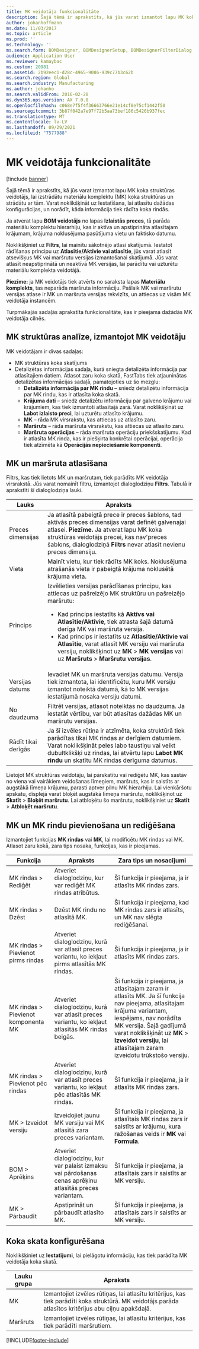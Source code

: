 ```yaml
---
title: MK veidotāja funkcionalitāte
description: Šajā tēmā ir aprakstīts, kā jūs varat izmantot lapu MK koka struktūras veidotājs, lai izstrādātu materiālu komplektu (MK) koka struktūras un strādātu ar tām.
author: johanhoffmann
ms.date: 11/03/2017
ms.topic: article
ms.prod: ''
ms.technology: ''
ms.search.form: BOMDesigner, BOMDesignerSetup, BOMDesignerFilterDialog, BOMDesignerBOMVersion, BOMChangeLine
audience: Application User
ms.reviewer: kamaybac
ms.custom: 20981
ms.assetid: 2b92eec1-d28c-4965-9086-939c77b3c62b
ms.search.region: Global
ms.search.industry: Manufacturing
ms.author: johanho
ms.search.validFrom: 2016-02-28
ms.dyn365.ops.version: AX 7.0.0
ms.openlocfilehash: c068e7f5f4f36663766e21e14cf8e75cf1442f50
ms.sourcegitcommit: 3b87f042a7e97f72b5aa73bef186c5426b937fec
ms.translationtype: MT
ms.contentlocale: lv-LV
ms.lasthandoff: 09/29/2021
ms.locfileid: "7577988"
---
```

# <a name="bom-designer-functionality"></a>MK veidotāja funkcionalitāte

[!include [banner](../includes/banner.md)]

Šajā tēmā ir aprakstīts, kā jūs varat izmantot lapu MK koka struktūras veidotājs, lai izstrādātu materiālu komplektu (MK) koka struktūras un strādātu ar tām. Varat noklikšķināt uz Iestatīšana, lai atlasītu dažādas konfigurācijas, un norādīt, kāda informācija tiek rādīta koka rindās.

Ja atverat lapu **BOM veidotājs** no lapas **Izlaistās preces**, tā parāda materiālu komplektu hierarhiju, kas ir aktīva un apstiprināta atlasītajam krājumam, krājuma noklusējuma pasūtījuma vietu un faktisko datumu.  

Noklikšķiniet uz **Filtrs**, lai mainītu sākotnējo atlasi skatījumā. Iestatot rādīšanas principu uz **Atlasītie/Aktīvie vai atlasītie**, jūs varat atlasīt atsevišķus MK vai maršrutu versijas izmantošanai skatījumā. Jūs varat atlasīt neapstiprinātā un neaktīvā MK versijas, lai parādītu vai uzturētu materiālu komplekta veidotājā.  

**Piezīme:** ja MK veidotājs tiek atvērts no saraksta lapas **Materiālu komplekts**, tas neparāda maršruta informāciju. Pašlaik MK vai maršrutu versijas atlase ir MK un maršruta versijas rekvizīts, un attiecas uz visām MK veidotāja instancēm.  

Turpmākajās sadaļās aprakstīta funkcionalitāte, kas ir pieejama dažādās MK veidotāja cilnēs.

## <a name="analyzing-a-bom-structure-by-using-the-bom-designer"></a>MK struktūras analīze, izmantojot MK veidotāju
MK veidotājam ir divas sadaļas:

-   MK struktūras koka skatījums
-   Detalizētas informācijas sadaļa, kurā sniegta detalizēta informācija par atlasītajiem datiem. Atlasot zaru koka skatā, FastTabs tiek atjauninātas detalizētas informācijas sadaļā, pamatojoties uz šo mezglu:
    -   **Detalizēta informācija par MK rindu** – sniedz detalizētu informācija par MK rindu, kas ir atlasīta koka skatā.
    -   **Krājuma dati** – sniedz detalizētu informāciju par galveno krājumu vai krājumiem, kas tiek izmantoti atlasītajā zarā. Varat noklikšķināt uz **Labot izlaisto preci**, lai uzturētu atlasīto krājumu.
    -   **MK** – rāda MK virsrakstu, kas attiecas uz atlasīto zaru.
    -   **Maršruts** – rāda maršruta virsrakstu, kas attiecas uz atlasīto zaru.
    -   **Maršruta operācijas** – rāda maršruta operāciju priekšskatījumu. Kad ir atlasīta MK rinda, kas ir piešķirta konkrētai operācijai, operācija tiek atzīmēta kā **Operācijās nepieciešamie komponenti**.

## <a name="selecting-a-bom-and-route"></a>MK un maršruta atlasīšana
Filtrs, kas tiek lietots MK un maršrutam, tiek parādīts MK veidotāja virsrakstā. Jūs varat nomainīt filtru, izmantojot dialoglodziņu **Filtrs**. Tabulā ir aprakstīti šī dialoglodziņa lauki.

<table>
<thead>
<tr class="header">
<th>Lauks</th>
<th>Apraksts</th>
</tr>
</thead>
<tbody>
<tr class="odd">
<td>Preces dimensijas</td>
<td>Ja atlasītā pabeigtā prece ir preces šablons, tad aktīvās preces dimensijas varat definēt galvenajai atlasei. <strong>Piezīme.</strong> Ja atverat lapu MK koka struktūras veidotājs precei, kas nav&#39;preces šablons, dialoglodziņā <strong>Filtrs</strong> nevar atlasīt nevienu preces dimensiju.</td>
</tr>
<tr class="even">
<td>Vieta</td>
<td>Mainīt vietu, kur tiek rādīts MK koks. Noklusējuma atrašanās vieta ir pabeigtā krājuma noklusētā krājuma vieta.</td>
</tr>
<tr class="odd">
<td>Princips</td>
<td>Izvēlieties versijas parādīšanas principu, kas attiecas uz pašreizējo MK struktūru un pašreizējo maršrutu:
<ul>
<li>Kad princips iestatīts kā <strong>Aktīvs vai Atlasītie/Aktīvie</strong>, tiek atrasta šajā datumā derīga MK vai maršruta versija.</li>
<li>Kad princips ir iestatīts uz <strong>Atlasītie/Aktīvie vai Atlasītie</strong>, varat atlasīt MK versiju vai maršruta versiju, noklikšķinot uz <strong>MK</strong> &gt; <strong>MK versijas</strong> vai uz <strong>Maršruts</strong> &gt; <strong>Maršrutu versijas</strong>.</li>
</ul></td>
</tr>
<tr class="even">
<td>Versijas datums</td>
<td>Ievadiet MK un maršruta versijas datumu. Versija tiek izmantota, lai identificētu, kuru MK versiju izmantot noteiktā datumā, kā to MK versijas iestatījumā nosaka versiju datumi.</td>
</tr>
<tr class="odd">
<td>No daudzuma</td>
<td>Filtrēt versijas, atlasot noteiktas no daudzuma. Ja iestatāt vērtību, var būt atlasītas dažādas MK un maršrutu versijas.</td>
</tr>
<tr class="even">
<td>Rādīt tikai derīgās</td>
<td>Ja šī izvēles rūtiņa ir atzīmēta, koka struktūrā tiek parādītas tikai MK rindas ar derīgiem datumiem. Varat noklikšķināt peles labo taustiņu vai veikt dubultklikšķi uz rindas, lai atvērtu lapu <strong>Labot MK rindu</strong> un skatītu MK rindas derīguma datumus.</td>
</tr>
</tbody>
</table>

Lietojot MK struktūras veidotāju, lai pārskatītu vai rediģētu MK, kas sastāv no viena vai vairākiem veidošanas līmeņiem, maršruts, kas ir saistīts ar augstākā līmeņa krājumu, parasti aptver pilnu MK hierarhiju. Lai vienkāršotu apskatu, displejā varat bloķēt augstākā līmeņa maršrutu, noklikšķinot uz **Skatīt** &gt; **Bloķēt maršrutu**. Lai atbloķētu šo maršrutu, noklikšķiniet uz **Skatīt** &gt; **Atbloķēt maršrutu**.

## <a name="adding-and-editing-boms-and-bom-lines"></a>MK un MK rindu pievienošana un rediģēšana
Izmantojiet funkcijas **MK rindas** vai **MK**, lai modificētu MK rindas vai MK. Atlasot zaru kokā, zara tips nosaka, funkcijas, kas ir pieejamas.

| Funkcija                            | Apraksts                                                                                               | Zara tips un nosacījumi                                                                                                                                                                                                                                                                       |
|-------------------------------------|-----------------------------------------------------------------------------------------------------------|------------------------------------------------------------------------------------------------------------------------------------------------------------------------------------------------------------------------------------------------------------------------------------------------|
| MK rindas &gt; Rediģēt                 | Atveriet dialoglodziņu, kur var rediģēt MK rindas atribūtus.                                             | Šī funkcija ir pieejama, ja ir atlasīts MK rindas zars.                                                                                                                                                                                                                                   |
| MK rindas &gt; Dzēst               | Dzēst MK rindu no atlasītā MK.                                                                  | Šī funkcija ir pieejama, kad MK rindas zars ir atlasīts, un MK nav slēgta rediģēšanai.                                                                                                                                                                                             |
| MK rindas &gt; Pievienot pirms rindas      | Atveriet dialoglodziņu, kurā var atlasīt preces variantu, ko iekļaut pirms atlasītās MK rindas.         | Šī funkcija ir pieejama, ja ir atlasīts MK rindas zars.                                                                                                                                                                                                                                   |
| MK rindas &gt; Pievienot komponenta MK | Atveriet dialoglodziņu, kurā var atlasīt preces variantu, ko iekļaut atlasītās MK rindas beigās.       | Šī funkcija ir pieejama, ja atlasītajam zaram ir atlasīts MK. Ja šī funkcija nav pieejama, atlasītajam krājuma variantam, iespējams, nav norādīta MK versija. Šajā gadījumā varat noklikšķināt uz **MK** &gt; **Izveidot versiju**, lai atlasītajam zaram izveidotu trūkstošo versiju. |
| MK rindas &gt; Pievienot pēc rindas       | Atveriet dialoglodziņu, kurā var atlasīt preces variantu, ko iekļaut pēc atlasītās MK rindas.          | Šī funkcija ir pieejama, ja ir atlasīts MK rindas zars.                                                                                                                                                                                                                                   |
| MK &gt; Izveidot versiju             | Izveidojiet jaunu MK versiju vai MK atlasītā zara preces variantam.                             | Šī funkcija ir pieejama, ja atlasītais MK rindas zars ir saistīts ar krājumu, kura ražošanas veids ir **MK** vai **Formula**.                                                                                                                                                  |
| BOM &gt; Aprēķins                | Atveriet dialoglodziņu, kur var palaist izmaksu vai pārdošanas cenas aprēķinu atlasītās preces variantam. | Šī funkcija ir pieejama, ja atlasītais zars ir saistīts ar MK versiju.                                                                                                                                                                                                         |
| MK &gt; Pārbaudīt                      | Apstiprināt un pārbaudīt atlasīto MK.                                                                      | Šī funkcija ir pieejama, ja atlasītais zars ir saistīts ar MK versiju.                                                                                                                                                                                                         |

## <a name="configuring-the-tree-view"></a>Koka skata konfigurēšana
Noklikšķiniet uz **Iestatījumi**, lai pielāgotu informāciju, kas tiek parādīta MK veidotāja koka skatā.

| Lauku grupa | Apraksts                                                                                                                                                  |
|-------------|--------------------------------------------------------------------------------------------------------------------------------------------------------------|
| MK         | Izmantojiet izvēles rūtiņas, lai atlasītu kritērijus, kas tiek parādīti koka struktūrā. MK veidotājs parāda atlasītos kritērijus abu ciļņu apakšdaļā. |
| Maršruts       | Izmantojiet izvēles rūtiņas, lai atlasītu kritērijus, kas tiek parādīti maršrutiem.                                                                                    |







[!INCLUDE[footer-include](../../includes/footer-banner.md)]